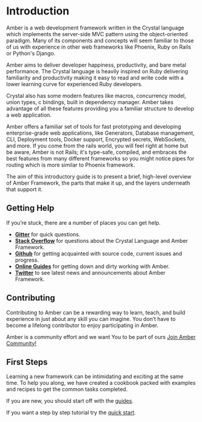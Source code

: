 # Introduction

Amber is a web development framework written in the Crystal language which implements the server-side MVC pattern using the object-oriented paradigm. Many of its components and concepts will seem familiar to those of us with experience in other web frameworks like Phoenix, Ruby on Rails or Python's Django.

Amber aims to deliver developer happiness, productivity, and bare metal performance. The Crystal language is heavily inspired on Ruby delivering familiarity and productivity making it easy to read and write code with a lower learning curve for experienced Ruby developers.

Crystal also has some modern features like macros, concurrency model, union types, c bindings, built in dependency manager. Amber takes advantage of all these features providing you a familiar structure to develop a web application.

Amber offers a familiar set of tools for fast prototyping and developing enterprise-grade web applications, like Generators, Database management, CLI, Deployment tools, Docker support, Encrypted secrets, WebSockets, and more. If you come from the rails world, you will feel right at home but be aware, Amber is not Rails; it's type-safe, compiled, and embraces the best features from many different frameworks so you might notice pipes for routing which is more similar to Phoenix framework.

The aim of this introductory guide is to present a brief, high-level overview of Amber Framework, the parts that make it up, and the layers underneath that support it.

## Getting Help

If you’re stuck, there are a number of places you can get help.

* [**Gitter**](https://gitter.im/amberframework/amber) for quick questions.
* [**Stack Overflow**](https://stackoverflow.com/questions/tagged/amber-framework) for questions about the Crystal Language and Amber Framework.
* [**Github**](https://github.com/amberframework/amber) for getting acquainted with source code, current issues and progress.
* [**Online Guides**](https://amberframework.gitbook.io/amber) for getting down and dirty working with Amber.
* [**Twitter**](https://twitter.com/amberframework) to see latest news and announcements about Amber Framework.

## Contributing

Contributing to Amber can be a rewarding way to learn, teach, and build experience in just about any skill you can imagine. You don’t have to become a lifelong contributor to enjoy participating in Amber.

Amber is a community effort and we want You to be part of ours [Join Amber Community!](https://github.com/amberframework/amber/blob/master/.github/CONTRIBUTING.md)

## First Steps

Learning a new framework can be intimidating and exciting at the same time. To help you along, we have created a cookbook packed with examples and recipes to get the common tasks completed.

If you are new, you should start off with the [guides](guides/).

If you want a step by step tutorial try the [quick start](getting-started/).

